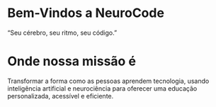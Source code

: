# Bem-Vindos a NeuroCode
“Seu cérebro, seu ritmo, seu código.”
# Onde nossa missão é
Transformar a forma como as pessoas aprendem tecnologia, usando 
inteligência artificial e neurociência para oferecer uma educação 
personalizada, acessível e eficiente.

